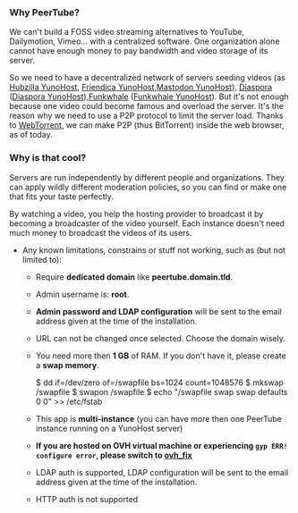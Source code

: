 ### Why PeerTube?

We can't build a FOSS video streaming alternatives to YouTube, Dailymotion, Vimeo... with a centralized software. One organization alone cannot have enough money to pay bandwidth and video storage of its server.

So we need to have a decentralized network of servers seeding videos  (as [Hubzilla YunoHost](https://github.com/YunoHost-Apps/hubzilla_ynh), [Friendica YunoHost](https://github.com/YunoHost-Apps/friendica_ynh),[Mastodon YunoHost](https://github.com/YunoHost-Apps/mastodon_ynh)), [Diaspora](https://github.com/diaspora/diaspora) ([Diaspora YunoHost](https://github.com/YunoHost-Apps/diaspora_ynh)),[Funkwhale](https://funkwhale.audio) ([Funkwhale YunoHost](https://github.com/YunoHost-Apps/funkwhale_ynh)).
But it's not enough because one video could become famous and overload the server.
It's the reason why we need to use a P2P protocol to limit the server load.
Thanks to [WebTorrent](https://github.com/feross/webtorrent), we can make P2P (thus BitTorrent) inside the web browser, as of today.

### Why is that cool?
Servers are run independently by different people and organizations. They can apply wildly different moderation policies, so you can find or make one that fits your taste perfectly.

By watching a video, you help the hosting provider to broadcast it by becoming a broadcaster of the video yourself. Each instance doesn't need much money to broadcast the videos of its users.

* Any known limitations, constrains or stuff not working, such as (but not limited to):
    * Require **dedicated domain** like **peertube.domain.tld**.
    * Admin username is: **root**.
    * **Admin password and LDAP configuration** will be sent to the email address given at the time of the installation.
    * URL can not be changed once selected. Choose the domain wisely.
    * You need more then **1 GB** of RAM. If you don't have it, please create a **swap memory**.
 
        $ dd if=/dev/zero of=/swapfile bs=1024 count=1048576
        $ mkswap /swapfile
        $ swapon /swapfile
        $ echo "/swapfile swap swap defaults 0 0" >> /etc/fstab
        
    * This app is **multi-instance** (you can have more then one PeerTube instance running on a YunoHost server)
    * **If you are hosted on OVH virtual machine or experiencing `gyp ERR! configure error`, please switch to [ovh_fix](https://github.com/YunoHost-Apps/peertube_ynh/tree/ovh_fix)**
    * LDAP auth is supported, LDAP configuration will be sent to the email address given at the time of the installation.
    * HTTP auth is not supported
